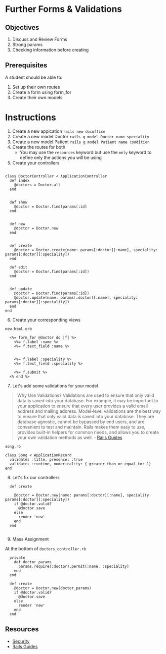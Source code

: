 # Further Forms & Validations


## Objectives 

1. Discuss and Review Forms 
2. Strong params
3. Checking information before creating 


## Prerequisites 
A student should be able to:
1. Set up their own routes
2. Create a form using form_for 
3. Create their own models 


# Instructions
1. Create a new appication 
  `rails new docoffice`
2. Create a new model Doctor 
  `rails g model Doctor name speciality`
3. Create a new model Patient
  `rails g model Patient name condition`
4. Create the routes for both 
    - You may use the `resources` keyword but use the `only` keyword to define only the actions you will be using
5.  Create your controllers
```

class DoctorController < ApplicationController
  def index
    @doctors = Doctor.all
  end 
  
  
  def show 
    @doctor = Doctor.find(params[:id]
  end 
  
  
  def new 
    @doctor = Doctor.new
  end
  
  
  def create
    @doctor = Doctor.create(name: params[:doctor][:name], speciality: params[:doctor][:speciality])
  end 
  
  def edit
    @doctor = Doctor.find(params[:id])
  end 
  
  
  def update 
    @doctor = Doctor.find(params[:id])
    @doctor.update(name: params[:doctor][:name], speciality: params[:doctor][:speciality])
  end 
end

```
6. Create your corresponding views 
 
  `new.html.erb`
```
  <%= form_for @doctor do |f| %>
    <%= f.label :name %>
    <%= f.text_field :name %>
    
    
    <%= f.label :speciality %>
    <%= f.text_field :speciality %>
    
    <%= f.submit %>
  <% end %>

```




7. Let's add some validations for your model



> Why Use Validations?
  Validations are used to ensure that only valid data is saved into your database. For example, it may be important to your application to ensure that every user provides a valid email address and mailing address. Model-level validations are the best way to ensure that only valid data is saved into your database. They are database agnostic, cannot be bypassed by end users, and are convenient to test and maintain. Rails makes them easy to use, provides built-in helpers for common needs, and allows you to create your own validation methods as well. - [Rails Guides](http://edgeguides.rubyonrails.org/active_record_validations.html)

`song.rb`

```
class Song < ApplicationRecord
  validates :title, presence: :true
  validates :runtime, numericality: { greater_than_or_equal_to: 1}
end

```

8. Let's fix our controllers


```
  def create
    
    @doctor = Doctor.new(name: params[:doctor][:name], speciality: params[:doctor][:speciality])
    if @doctor.valid?
      @doctor.save
    else 
      render 'new'
    end
  end 


```

9. Mass Assignment 


At the bottom of `doctors_controller.rb`

```
  private
    def doctor_params
      params.require(:doctor).permit(:name, :speciality)
    end 
  end
```


```
  def create
    @doctor = Doctor.new(doctor_params)
    if @doctor.valid?
      @doctor.save
    else 
      render 'new'
    end
  end 

```





## Resources

* [Security](http://guides.rubyonrails.org/v3.2.8/security.html)
* [Rails Guides](http://edgeguides.rubyonrails.org/active_record_validations.html)
 